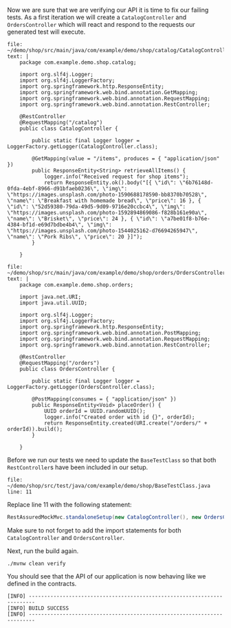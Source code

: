 Now we are sure that we are verifying our API it is time to fix our failing tests.
As a first iteration we will create a `CatalogController` and `OrdersController` which will react and respond to the requests our generated test will execute.

```editor:append-lines-to-file
file: ~/demo/shop/src/main/java/com/example/demo/shop/catalog/CatalogController.java
text: |
    package com.example.demo.shop.catalog;

    import org.slf4j.Logger;
    import org.slf4j.LoggerFactory;
    import org.springframework.http.ResponseEntity;
    import org.springframework.web.bind.annotation.GetMapping;
    import org.springframework.web.bind.annotation.RequestMapping;
    import org.springframework.web.bind.annotation.RestController;

    @RestController
    @RequestMapping("/catalog")
    public class CatalogController {

        public static final Logger logger = LoggerFactory.getLogger(CatalogController.class);

        @GetMapping(value = "/items", produces = { "application/json" })
        public ResponseEntity<String> retrieveAllItems() {
            logger.info("Received request for shop items");
            return ResponseEntity.ok().body("[{ \"id\": \"6b76148d-0fda-4ebf-8966-d91bfaeb0236\", \"img\": \"https://images.unsplash.com/photo-1590688178590-bb8370b70528\", \"name\": \"Breakfast with homemade bread\", \"price\": 16 }, { \"id\": \"52d59380-79da-49d5-9d09-9716e20ccbc4\", \"img\": \"https://images.unsplash.com/photo-1592894869086-f828b161e90a\", \"name\": \"Brisket\", \"price\": 24 }, { \"id\": \"a7be01f8-b76e-4384-bf1d-e69d7bdbe4b4\", \"img\": \"https://images.unsplash.com/photo-1544025162-d76694265947\", \"name\": \"Pork Ribs\", \"price\": 20 }]");
        }
        
    }
```

```editor:append-lines-to-file
file: ~/demo/shop/src/main/java/com/example/demo/shop/orders/OrdersController.java
text: |
    package com.example.demo.shop.orders;

    import java.net.URI;
    import java.util.UUID;

    import org.slf4j.Logger;
    import org.slf4j.LoggerFactory;
    import org.springframework.http.ResponseEntity;
    import org.springframework.web.bind.annotation.PostMapping;
    import org.springframework.web.bind.annotation.RequestMapping;
    import org.springframework.web.bind.annotation.RestController;

    @RestController
    @RequestMapping("/orders")
    public class OrdersController {

        public static final Logger logger = LoggerFactory.getLogger(OrdersController.class);

        @PostMapping(consumes = { "application/json" })
        public ResponseEntity<Void> placeOrder() {
            UUID orderId = UUID.randomUUID();
            logger.info("Created order with id {}", orderId);
            return ResponseEntity.created(URI.create("/orders/" + orderId)).build();
        }
        
    }
```

Before we run our tests we need to update the `BaseTestClass` so that both `RestController`s have been included in our setup.

```editor:open-file
file: ~/demo/shop/src/test/java/com/example/demo/shop/BaseTestClass.java
line: 11
```

Replace line 11 with the following statement:
```java
RestAssuredMockMvc.standaloneSetup(new CatalogController(), new OrdersController());
```

Make sure to not forget to add the import statements for both `CatalogController` and `OrdersController`.

Next, run the build again.

```execute
./mvnw clean verify
```

You should see that the API of our application is now behaving like we defined in the contracts.

```
[INFO] ------------------------------------------------------------------------
[INFO] BUILD SUCCESS
[INFO] ------------------------------------------------------------------------
```